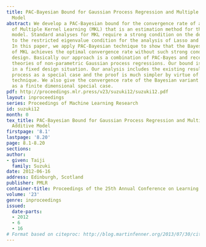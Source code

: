 ```yaml
---
title: PAC-Bayesian Bound for Gaussian Process Regression and Multiple Kernel Additive
  Model
abstract: We develop a PAC-Bayesian bound for the convergence rate of a Bayesian variant
  of Multiple Kernel Learning (MKL) that is an estimation method for the sparse additive
  model. Standard analyses for MKL require a strong condition on the design analogous
  to the restricted eigenvalue condition for the analysis of Lasso and Dantzig selector.
  In this paper, we apply PAC-Bayesian technique to show that the Bayesian variant
  of MKL achieves the optimal convergence rate without such strong conditions on the
  design. Basically our approach is a combination of PAC-Bayes and recently developed
  theories of non-parametric Gaussian process regressions. Our bound is developed
  in a fixed design situation. Our analysis includes the existing result of Gaussian
  process as a special case and the proof is much simpler by virtue of PAC-Bayesian
  technique. We also give the convergence rate of the Bayesian variant of Group Lasso
  as a finite dimensional special case.
pdf: http://proceedings.mlr.press/v23/suzuki12/suzuki12.pdf
layout: inproceedings
series: Proceedings of Machine Learning Research
id: suzuki12
month: 0
tex_title: PAC-Bayesian Bound for Gaussian Process Regression and Multiple Kernel
  Additive Model
firstpage: '8.1'
lastpage: '8.20'
page: 8.1-8.20
sections: 
author:
- given: Taiji
  family: Suzuki
date: 2012-06-16
address: Edinburgh, Scotland
publisher: PMLR
container-title: Proceedings of the 25th Annual Conference on Learning Theory
volume: '23'
genre: inproceedings
issued:
  date-parts:
  - 2012
  - 6
  - 16
# Format based on citeproc: http://blog.martinfenner.org/2013/07/30/citeproc-yaml-for-bibliographies/
---
```

